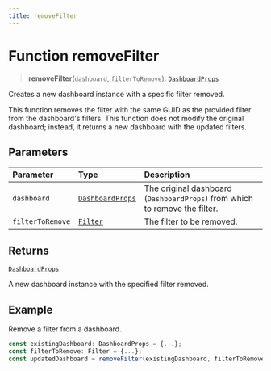 ```yaml
---
title: removeFilter
---
```


# Function removeFilter

> **removeFilter**(`dashboard`, `filterToRemove`): [`DashboardProps`](../../../interfaces/interface.DashboardProps.md)

Creates a new dashboard instance with a specific filter removed.

This function removes the filter with the same GUID as the provided filter from the dashboard's filters.
This function does not modify the original dashboard; instead, it returns a new dashboard with the updated filters.

## Parameters

| Parameter | Type | Description |
| :------ | :------ | :------ |
| `dashboard` | [`DashboardProps`](../../../interfaces/interface.DashboardProps.md) | The original dashboard (`DashboardProps`) from which to remove the filter. |
| `filterToRemove` | [`Filter`](../../../../sdk-data/interfaces/interface.Filter.md) | The filter to be removed. |

## Returns

[`DashboardProps`](../../../interfaces/interface.DashboardProps.md)

A new dashboard instance with the specified filter removed.

## Example

Remove a filter from a dashboard.
```ts
const existingDashboard: DashboardProps = {...};
const filterToRemove: Filter = {...};
const updatedDashboard = removeFilter(existingDashboard, filterToRemove);
```
